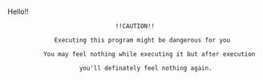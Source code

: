 Hello!! 

                                  !!CAUTION!!

                 Executing this program might be dangerous for you
             
              You may feel nothing while executing it but after execution
              
                        you'll definately feel nothing again.
